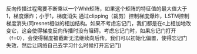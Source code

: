 反向传播过程需要不断乘以一个Whh矩阵，如果这个矩阵的特征值的最大值大于1，梯度爆炸；小于1，梯度消失
通过clipping（裁剪）控制梯度爆炸，LSTM控制梯度消失(同resnet相似的相加结构。如果不考虑忘记门，我们都是在c上相加地改变它，这会使得梯度反向传播时没有阻碍。考虑忘记门时，如果忘记门打开（f=0），会使得梯度被截断无法继续向后传。我们可以初始化偏置，使得忘记门失效，然后让网络自己去学习什么时候打开忘记门)

<!--stackedit_data:
eyJoaXN0b3J5IjpbLTMxMzUyODI5MiwtMTIxODA4MzQ3NCwyMD
g3MjU4OSwyNTk3MjkyNjBdfQ==
-->